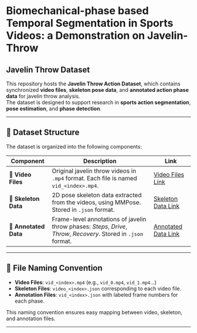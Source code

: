# Biomechanical-phase based Temporal Segmentation in Sports Videos: a Demonstration on Javelin-Throw
## Javelin Throw Dataset

This repository hosts the **Javelin Throw Action Dataset**, which contains synchronized **video files**, **skeleton pose data**, and **annotated action phase data** for javelin throw analysis.  
The dataset is designed to support research in **sports action segmentation**, **pose estimation**, and **phase detection**.

---

## 📂 Dataset Structure

The dataset is organized into the following components:

| Component | Description | Link |
|-----------|-------------|------|
| 🎥 **Video Files** | Original javelin throw videos in `.mp4` format. Each file is named `vid_<index>.mp4`. | [Video Files Link](https://drive.google.com/file/d/1fKfZNCHdr3NK7Ppnfcb3oV-57pTRH9ys/view?usp=sharing) |
| 🦴 **Skeleton Data** | 2D pose skeleton data extracted from the videos, using MMPose. Stored in `.json` format. | [Skeleton Data Link](https://drive.google.com/file/d/1DM9kKhr7CwC61Df60mzRVP6s_bcI8XP8/view?usp=sharing)|
| 📝 **Annotated Data** | Frame-level annotations of javelin throw phases: *Steps*, *Drive*, *Throw*, *Recovery*. Stored in `.json` format. | [Annotated Data Link](https://drive.google.com/file/d/1aaG10_POwS2g9pUnqjgpQrB1Kp9Htr9L/view?usp=sharing) |

---

## 📑 File Naming Convention

- **Video Files**: `vid_<index>.mp4` (e.g., `vid_0.mp4`, `vid_1.mp4`…)  
- **Skeleton Files**: `video_<index>.json` corresponding to each video file.  
- **Annotation Files**: `vid_<index>.json` with labeled frame numbers for each phase.  

This naming convention ensures easy mapping between video, skeleton, and annotation files.

---


